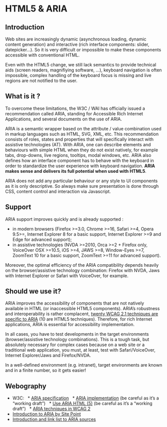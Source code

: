 # <abbr>HTML5</abbr> & <abbr>ARIA</abbr>

<script>$(document).ready(function () {
    setBreadcrumb([{"label":"HTML5 & ARIA"}]);
});</script>

## Introduction

Web sites are increasingly dynamic (asynchronous loading, dynamic content generation) and interactive (rich interface components: slider, datepicker…). So it is very difficult or impossible to make these components accessible with conventional <abbr>HTML</abbr>.

Even with the <abbr>HTML5</abbr> change, we still lack semantics to provide technical aids (screen readers, magnifiying software, …), keyboard navigation is often impossible, complex handling of the keyboard focus is missing and live regions are not notified to the user.

## What is it ?

To overcome these limitations, the W3C&nbsp;/ WAI has officially issued a recommendation called <abbr>ARIA</abbr>, standing for Accessible Rich Internet Applications, and several documents on the use of <abbr>ARIA</abbr>.

<abbr>ARIA</abbr> is a semantic wrapper based on the attribute&nbsp;/ value combination used in markup languages such as <abbr>HTML</abbr>, <abbr>SVG</abbr>, <abbr>XML</abbr>, etc. This recommendation consists of roles, states and properties that will specifically interact with assistive technologies (<abbr>AT</abbr>). With <abbr>ARIA</abbr>, one can describe elements and behaviours with simple HTML when they do not exist natively, for example tabs, drop-downs, live regions, tooltips, modal windows, etc. <abbr>ARIA</abbr> also defines how an interface component has to behave with the keyboard in order to standardize the user experience with keyboard navigation. **<abbr>ARIA</abbr> makes sense and delivers its full potential when used with <abbr>HTML5</abbr>**.

<abbr>ARIA</abbr> does not add any particular behaviour or any style to <abbr>UI</abbr> components as it is only descriptive. So always make sure presentation is done through <abbr>CSS</abbr>, content control and interaction via Javascript.

## Support

<abbr>ARIA</abbr> support improves quickly and is already supported :
- in modern browsers (Firefox >=3.0, Chrome >=16, Safari >=4, Opera 9.5>=, Internet Explorer 8 for a basic support, Internet Explorer >=9 and Edge for advanced support);
- in assistive technologies (<abbr>NVDA</abbr> >=2010, Orca >=2 + Firefox only, VoiceOver <abbr>OSX</abbr> >=10.5, iOS >=4, JAWS >=8, Window-Eyes >=7, ZoomText 10 for a basic support, ZoomText >=11 for advanced support). 

Moreover, the optimal efficiency of the <abbr>ARIA</abbr> compatibility depends heavily on the browser/assistive technology combination: Firefox with <abbr>NVDA</abbr>, Jaws with Internet Explorer or Safari with VoiceOver, for example.

## Should we use it?

<abbr>ARIA</abbr> improves the accessibility of components that are not natively available in HTML (or inaccessible <abbr>HTML5</abbr> components). <abbr>ARIA</abbr>’s robustness and interoperability is rather complacent, [twenty <abbr>WCAG</abbr> 2.1 techniques are specific to <abbr>ARIA</abbr>](https://www.w3.org/WAI/GL/WCAG20-TECHS/aria.html) (10 are <abbr>HTML5</abbr> techniques). Therefore, for rich Internet applications, <abbr>ARIA</abbr> is essential for accessibility implementation.

In all cases, you have to test developments in the target environments (browser/assistive technology combinations). This is a tough task, but absolutely necessary for complex cases because on a web site or a traditional web application, you must, at least, test with Safari/VoiceOver, Internet Explorer/Jaws and Firefox/<abbr>NVDA</abbr>.

In a well-defined environment (e.g. intranet), target environments are known and in a finite number, so it gets easier!

## Webography
* W3C:
  * [<abbr>ARIA</abbr> specification](http://www.w3.org/TR/wai-aria/)
  * [<abbr>ARIA</abbr> implementation](http://www.w3.org/TR/wai-aria-practices/) (be careful as it’s a “working draft”)
  * [Use <abbr>ARIA</abbr> HTML (5)](http://www.w3.org/TR/aria-in-html/) (be careful as it’s a “working draft”)
  * [<abbr>ARIA</abbr> techniques in <abbr>WCAG</abbr> 2](https://www.w3.org/TR/2008/WD-WCAG20-TECHS-20081103/aria.html)
* [Introduction to <abbr>ARIA</abbr> by Site Point](http://www.sitepoint.com/introduction-wai-aria/)
* [Introduction and link list to <abbr>ARIA</abbr> sources](http://developer.mozilla.org/fr/docs/Accessibilit%C3%A9/ARIA)

<!--  This file is part of a11y-guidelines | Our vision of mobile & web accessibility guidelines and best practices, with valid/invalid examples.
 Copyright (C) 2016  Orange SA
 See the Creative Commons Legal Code Attribution-ShareAlike 3.0 Unported License for more details (LICENSE file). -->